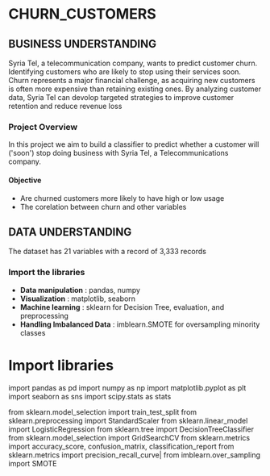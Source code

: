 # **CHURN_CUSTOMERS**
## BUSINESS UNDERSTANDING
Syria Tel, a telecommunication company, wants to predict customer churn. Identifying customers who are likely to stop using their services soon. Churn represents a major financial challenge, as acquiring new customers is often more expensive than retaining existing ones. By analyzing customer data, Syria Tel can devolop targeted strategies to improve customer retention and reduce revenue loss
### Project Overview
In this project we aim to build a classifier to predict whether a customer will ('soon') stop doing business with Syria Tel, a Telecommunications company. 
#### Objective
- Are churned customers more likely to have high or low usage
- The corelation between churn and other variables
 ## DATA UNDERSTANDING
 The dataset has 21 variables with a record of 3,333 records
 ### Import the libraries
- **Data manipulation** : pandas, numpy
- **Visualization** : matplotlib, seaborn
- **Machine learning** : sklearn for Decision Tree, evaluation, and preprocessing
- **Handling Imbalanced Data** : imblearn.SMOTE for oversampling minority classes
# Import libraries
import pandas as pd
import numpy as np
import matplotlib.pyplot as plt
import seaborn as sns
import scipy.stats as stats

from sklearn.model_selection import train_test_split
from sklearn.preprocessing import StandardScaler
from sklearn.linear_model import  LogisticRegression
from sklearn.tree import DecisionTreeClassifier
from sklearn.model_selection import GridSearchCV
from sklearn.metrics import accuracy_score, confusion_matrix, classification_report
from sklearn.metrics import precision_recall_curve|
from imblearn.over_sampling import SMOTE 
